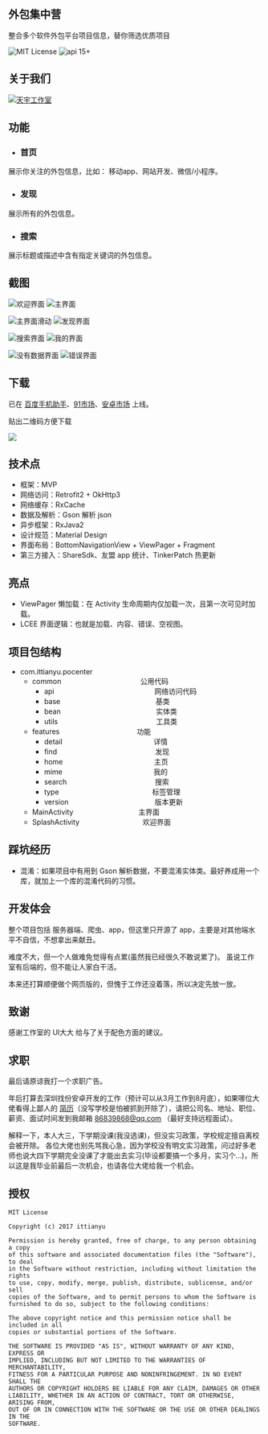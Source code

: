 ## 外包集中营 ##

整合多个软件外包平台项目信息，替你筛选优质项目

![MIT License](https://img.shields.io/github/license/mashape/apistatus.svg) ![api 15+](https://img.shields.io/badge/API-14%2B-green.svg)

## 关于我们 ##
[![天宇工作室](https://github.com/ittianyu/MobileGuard/blob/master/read_me_images/logo-transparent.png?raw=true)](http://www.ittianyu.com)

## 功能 ##
- ### 首页 ###
展示你关注的外包信息，比如： 移动app、网站开发、微信/小程序。

- ### 发现 ###
展示所有的外包信息。

- ### 搜索 ###
展示标题或描述中含有指定关键词的外包信息。


## 截图 ##

![欢迎界面](/screenshots/splash.jpg) ![主界面](/screenshots/home.jpg)

![主界面滑动](/screenshots/home_scroll.jpg) ![发现界面](/screenshots/find.jpg)

![搜索界面](/screenshots/search.jpg) ![我的界面](/screenshots/mime.jpg)

![没有数据界面](/screenshots/empty.jpg) ![错误界面](/screenshots/error.jpg)


## 下载 ##

已在 [百度手机助手](http://shouji.baidu.com/software/10867391.html)、[91市场](http://apk.91.com/Soft/Android/com.ittianyu.pocenter-1.html)、[安卓市场](http://apk.hiapk.com/appinfo/com.ittianyu.pocenter/1) 上线。

贴出二维码方便下载

![](http://d.hiphotos.bdimg.com/wisegame/pic/item/72dfa9ec8a136327b9c91278988fa0ec08fac752.jpg)

## 技术点 ##

- 框架：MVP
- 网络访问：Retrofit2 + OkHttp3
- 网络缓存：RxCache
- 数据及解析：Gson 解析 json
- 异步框架：RxJava2
- 设计规范：Material Design
- 界面布局：BottomNavigationView + ViewPager + Fragment
- 第三方接入：ShareSdk、友盟 app 统计、TinkerPatch 热更新

## 亮点 ##

- ViewPager 懒加载：在 Activity 生命周期内仅加载一次，且第一次可见时加载。
- LCEE 界面逻辑：也就是加载、内容、错误、空视图。

## 项目包结构 ##

- com.ittianyu.pocenter
	- common &emsp;&emsp;&emsp;&emsp;&emsp;&emsp;&emsp;&emsp;&emsp;&emsp;&emsp;公用代码
		- api &emsp;&emsp;&emsp;&emsp;&emsp;&emsp;&emsp;&emsp;&emsp;&emsp;&emsp;&emsp;&emsp;&emsp;网络访问代码
		- base &emsp;&emsp;&emsp;&emsp;&emsp;&emsp;&emsp;&emsp;&emsp;&emsp;&emsp;&emsp;&emsp; 基类
		- bean &emsp;&emsp;&emsp;&emsp;&emsp;&emsp;&emsp;&emsp;&emsp;&emsp;&emsp;&emsp;&emsp; 实体类
		- utils&emsp;&emsp;&emsp;&emsp;&emsp;&emsp;&emsp;&emsp;&emsp;&emsp;&emsp;&emsp;&emsp;&emsp;工具类
	- features&emsp;&emsp;&emsp;&emsp;&emsp;&emsp;&emsp;&emsp;&emsp;&emsp;&emsp;功能
		- detail&emsp;&emsp;&emsp;&emsp;&emsp;&emsp;&emsp;&emsp;&emsp;&emsp;&emsp;&emsp;&emsp;详情
		- find&emsp;&emsp;&emsp;&emsp;&emsp;&emsp;&emsp;&emsp;&emsp;&emsp;&emsp;&emsp;&emsp;&emsp;发现
		- home&emsp;&emsp;&emsp;&emsp;&emsp;&emsp;&emsp;&emsp;&emsp;&emsp;&emsp;&emsp;&emsp;主页
		- mime&emsp;&emsp;&emsp;&emsp;&emsp;&emsp;&emsp;&emsp;&emsp;&emsp;&emsp;&emsp;&emsp;我的
		- search &emsp;&emsp;&emsp;&emsp;&emsp;&emsp;&emsp;&emsp;&emsp;&emsp;&emsp;&emsp; 搜索
		- type &emsp;&emsp;&emsp;&emsp;&emsp;&emsp;&emsp;&emsp;&emsp;&emsp;&emsp;&emsp;&emsp;标签管理
		- version&emsp;&emsp;&emsp;&emsp;&emsp;&emsp;&emsp;&emsp;&emsp;&emsp;&emsp;&emsp; 版本更新
	- MainActivity&emsp;&emsp;&emsp;&emsp;&emsp;&emsp;&emsp;&emsp;&emsp; 主界面
	- SplashActivity&emsp;&emsp;&emsp;&emsp;&emsp;&emsp;&emsp;&emsp;&emsp;欢迎界面


## 踩坑经历 ##

- 混淆：如果项目中有用到 Gson 解析数据，不要混淆实体类。最好养成用一个库，就加上一个库的混淆代码的习惯。

## 开发体会 ##

整个项目包括 服务器端、爬虫、app，但这里只开源了 app，主要是对其他端水平不自信，不想拿出来献丑。

难度不大，但一个人做难免觉得有点累(虽然我已经很久不敢说累了)。
虽说工作室有后端的，但不能让人家白干活。

本来还打算顺便做个网页版的，但愧于工作还没着落，所以决定先放一放。

## 致谢 ##

感谢工作室的 UI大大 给与了关于配色方面的建议。

## 求职 ##

最后请原谅我打一个求职广告。

年后打算去深圳找份安卓开发的工作（预计可以从3月工作到8月底），如果哪位大佬看得上鄙人的 [简历](http://ittianyu.deercv.com/)（没写学校是怕被抓到开除了），请把公司名、地址、职位、薪资、面试时间发到我邮箱 86839868@qq.com （最好支持远程面试）。

解释一下，本人大三，下学期没课(我没选课)，但没实习政策，学校规定擅自离校会被开除。
各位大佬也别先骂我心急，因为学校没有明文实习政策，问过好多老师也说大四下学期完全没课了才能出去实习(毕设都要搞一个多月，实习个...)，所以这是我毕业前最后一次机会，也请各位大佬给我一个机会。

## 授权 ##

	MIT License
	
	Copyright (c) 2017 ittianyu
	
	Permission is hereby granted, free of charge, to any person obtaining a copy
	of this software and associated documentation files (the "Software"), to deal
	in the Software without restriction, including without limitation the rights
	to use, copy, modify, merge, publish, distribute, sublicense, and/or sell
	copies of the Software, and to permit persons to whom the Software is
	furnished to do so, subject to the following conditions:
	
	The above copyright notice and this permission notice shall be included in all
	copies or substantial portions of the Software.
	
	THE SOFTWARE IS PROVIDED "AS IS", WITHOUT WARRANTY OF ANY KIND, EXPRESS OR
	IMPLIED, INCLUDING BUT NOT LIMITED TO THE WARRANTIES OF MERCHANTABILITY,
	FITNESS FOR A PARTICULAR PURPOSE AND NONINFRINGEMENT. IN NO EVENT SHALL THE
	AUTHORS OR COPYRIGHT HOLDERS BE LIABLE FOR ANY CLAIM, DAMAGES OR OTHER
	LIABILITY, WHETHER IN AN ACTION OF CONTRACT, TORT OR OTHERWISE, ARISING FROM,
	OUT OF OR IN CONNECTION WITH THE SOFTWARE OR THE USE OR OTHER DEALINGS IN THE
	SOFTWARE.
